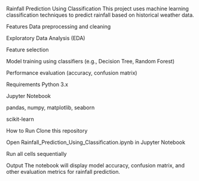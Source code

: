 Rainfall Prediction Using Classification
This project uses machine learning classification techniques to predict rainfall based on historical weather data.

Features
Data preprocessing and cleaning

Exploratory Data Analysis (EDA)

Feature selection

Model training using classifiers (e.g., Decision Tree, Random Forest)

Performance evaluation (accuracy, confusion matrix)

Requirements
Python 3.x

Jupyter Notebook

pandas, numpy, matplotlib, seaborn

scikit-learn

How to Run
Clone this repository

Open Rainfall_Prediction_Using_Classification.ipynb in Jupyter Notebook

Run all cells sequentially

Output
The notebook will display model accuracy, confusion matrix, and other evaluation metrics for rainfall prediction.

